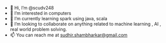 - 👋 Hi, I’m @scudv248
- 👀 I’m interested in computers
- 🌱 I’m currently learning spark using java, scala
- 💞️ I’m looking to collaborate on anything related to machine learning , AI , real world problem solving.
- 📫 You can reach me at sudhir.shambharkar@gmail.com

<!---
scudv248/scudv248 is a ✨ special ✨ repository because its `README.md` (this file) appears on your GitHub profile.
You can click the Preview link to take a look at your changes.
--->
